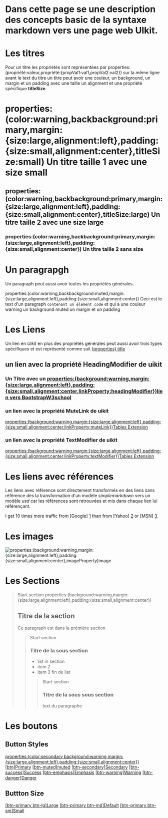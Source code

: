 # Dans cette page se une description des concepts basic de la syntaxe markdown vers une page web UIkit.

# Les titres

Pour un titre les propriétés sont représentées par properties:(propriété:valeur,propriété:{propVal1:val1,propVal2:val2}) sur la même ligne avant le text du titre un titre peut avoir une couleur, un background, un margin et un padding avec une taille un alignment et une propriété spécifique **titleSize**.

# properties:(color:warning,backbackground:primary,margin:{size:large,alignment:left},padding:{size:small,alignment:center},titleSize:small) Un titre taille 1 avec une size small

## properties:(color:warning,backbackground:primary,margin:{size:large,alignment:left},padding:{size:small,alignment:center},titleSize:large) Un titre taille 2 avec une size large

### properties:(color:warning,backbackground:primary,margin:{size:large,alignment:left},padding:{size:small,alignment:center}) Un titre taille 2 sans size


# Un paragrapgh

Un paragraph peut aussi avoir toutes les propriétés générales.

properties:(color:warning,backbackground:muted,margin:{size:large,alignment:left},padding:{size:small,alignment:center})
Ceci est le text d'un paragraph `contenant un élément code` et qui a une couleur warning un background muted un margin et un padding

# Les Liens

Un lien en *Uikit* en plus des propriétés générales peut aussi avoir trois types spécifiques et est représenté comme suit [(properties) title](url)

## un lien avec la propriété **HeadingModifier** de uikit

### Un Titre avec un  [properties:(background:warning,margin:{size:large,alignment:left},padding:{size:small,alignment:center,linkProperty:headingModifier})lien vers BootstrapW3school](https://www.w3schools.com/bootstrap4/default.asp)

### un lien avec la propriété **MuteLink** de uikit

[properties:(background:warning,margin:{size:large,alignment:left},padding:{size:small,alignment:center,linkProperty:muteLink})Tables Extension](https://github.com/vsch/flexmark-java/wiki/Tables-Extension)

### un lien avec la propriété **TextModifier** de uikit

[properties:(background:warning,margin:{size:large,alignment:left},padding:{size:small,alignment:center,linkProperty:textModifier})Tables Extension](https://github.com/vsch/flexmark-java/wiki/Tables-Extension)

# Les liens avec références

Les liens avec référence sont directement transformés en des liens sans référence dès la transformation d'un modèle *simplemarkdown* vers un modèle *usd* car les références sont retrouvées et mis dans chaque lien lui référençant. 

I get 10 times more traffic from [Google] [1] than from
[Yahoo] [2] or [MSN] [3].

  [1]: http://google.com/        "Google"
  [2]: http://search.yahoo.com/  "Yahoo Search"
  [3]: http://search.msn.com/    "MSN Search"
  
# Les images

![properties:(background:warning,margin:{size:large,alignment:left},padding:{size:small,alignment:center},imageProperty)image](https://www.eclipse.org/images/egg-incubation.png)

# Les Sections

> Start section
> properties:(background:warning,margin:{size:large,alignment:left},padding:{size:small,alignment:center})
> ## Titre de la section
> Ce paragraph est dans la prémière section
> > Start section
> > ### Titre de la sous section
> > - list in section
> > - item 2
> > - item 3
> > fin de list
> > > Start section
> > > ### Titre de la sous sous section
> > > text du paragraphe


# Les boutons

## Button Styles

[properties:(color:secondary,background:warning,margin:{size:large,alignment:left},padding:{size:small,alignment:center})[btn]Primary](#)
[[btn-muted]muted](#)
[[btn-secondary]Secondary](#)
[[btn-success]Success](#)
[[btn-emphasis]Emphasis](#)
[[btn-warning]Warning](#)
[[btn-danger]Danger](#)


## Buttton Size

[[btn-primary btn-lg]Large](#)
[[btn-primary btn-md]Default](#)
[[btn-primary btn-sm]Small](#)